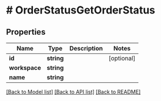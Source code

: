# # OrderStatusGetOrderStatus

## Properties

Name | Type | Description | Notes
------------ | ------------- | ------------- | -------------
**id** | **string** |  | [optional] 
**workspace** | **string** |  | 
**name** | **string** |  | 

[[Back to Model list]](../../README.md#documentation-for-models) [[Back to API list]](../../README.md#documentation-for-api-endpoints) [[Back to README]](../../README.md)


